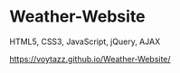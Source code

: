 # Weather-Website
HTML5, CSS3, JavaScript, jQuery, AJAX

https://voytazz.github.io/Weather-Website/
